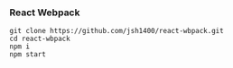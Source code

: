 ### React Webpack
```
git clone https://github.com/jsh1400/react-wbpack.git
cd react-wbpack
npm i
npm start
```
